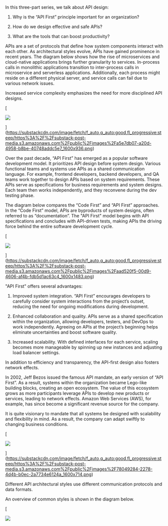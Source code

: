 In this three-part series, we talk about API design: 

1.  Why is the “API First” principle important for an organization?
    
2.  How do we design effective and safe APIs?
    
3.  What are the tools that can boost productivity?
    

APIs are a set of protocols that define how system components interact with each other. As architectural styles evolve, APIs have gained prominence in recent years. The diagram below shows how the rise of microservices and cloud-native applications brings further granularity to services. In-process calls in monolithic applications transition to inter-process calls in microservice and serverless applications. Additionally, each process might reside on a different physical server, and service calls can fail due to various network issues.

Increased service complexity emphasizes the need for more disciplined API designs.

[

![](https://substackcdn.com/image/fetch/w_1456,c_limit,f_auto,q_auto:good,fl_progressive:steep/https%3A%2F%2Fsubstack-post-media.s3.amazonaws.com%2Fpublic%2Fimages%2Fa5e7db07-a20d-4958-b8be-40748addc5e7_1600x936.png)

](https://substackcdn.com/image/fetch/f_auto,q_auto:good,fl_progressive:steep/https%3A%2F%2Fsubstack-post-media.s3.amazonaws.com%2Fpublic%2Fimages%2Fa5e7db07-a20d-4958-b8be-40748addc5e7_1600x936.png)

Over the past decade, “API First” has emerged as a popular software development model. It prioritizes API design before system design. Various functional teams and systems use APIs as a shared communication language. For example, frontend developers, backend developers, and QA teams work together to design APIs based on system requirements. These APIs serve as specifications for business requirements and system designs. Each team then works independently, and they reconvene during the dev testing phase. 

The diagram below compares the “Code First” and “API First” approaches. In the “Code First” model, APIs are byproducts of system designs, often referred to as “documentation”. The "API First" model begins with API specifications and concludes with API-driven tests, making APIs the driving force behind the entire software development cycle.

[

![](https://substackcdn.com/image/fetch/w_1456,c_limit,f_auto,q_auto:good,fl_progressive:steep/https%3A%2F%2Fsubstack-post-media.s3.amazonaws.com%2Fpublic%2Fimages%2Faad520f5-00d9-4606-af4b-fdb5d1ac63c4_1600x1483.png)

](https://substackcdn.com/image/fetch/f_auto,q_auto:good,fl_progressive:steep/https%3A%2F%2Fsubstack-post-media.s3.amazonaws.com%2Fpublic%2Fimages%2Faad520f5-00d9-4606-af4b-fdb5d1ac63c4_1600x1483.png)

"API First" offers several advantages:

1.  Improved system integration. “API First” encourages developers to carefully consider system interactions from the project’s outset, reducing the need for ongoing modifications during development.
    
2.  Enhanced collaboration and quality. APIs serve as a shared specification within the organization, allowing developers, testers, and DevOps to work independently. Agreeing on APIs at the project’s beginning helps eliminate uncertainties and boost software quality. 
    
3.  Increased scalability. With defined interfaces for each service, scaling becomes more manageable by spinning up new instances and adjusting load balancer settings.
    

In addition to efficiency and transparency, the API-first design also fosters network effects. 

In 2002, Jeff Bezos issued the famous API mandate, an early version of “API First”. As a result, systems within the organization became Lego-like building blocks, creating an open ecosystem. The value of this ecosystem grows as more participants leverage APIs to develop new products or services, leading to network effects. Amazon Web Services (AWS), for example, has since become a significant revenue source for the company.

It is quite visionary to mandate that all systems be designed with scalability and flexibility in mind. As a result, the company can adapt swiftly to changing business conditions.

[

![](https://substackcdn.com/image/fetch/w_1456,c_limit,f_auto,q_auto:good,fl_progressive:steep/https%3A%2F%2Fsubstack-post-media.s3.amazonaws.com%2Fpublic%2Fimages%2F78049284-2278-4d4b-b0ec-2a7734e6124a_1600x714.png)

](https://substackcdn.com/image/fetch/f_auto,q_auto:good,fl_progressive:steep/https%3A%2F%2Fsubstack-post-media.s3.amazonaws.com%2Fpublic%2Fimages%2F78049284-2278-4d4b-b0ec-2a7734e6124a_1600x714.png)

Different API architectural styles use different communication protocols and data formats.

An overview of common styles is shown in the diagram below.

[

![](https://substackcdn.com/image/fetch/w_1456,c_limit,f_auto,q_auto:good,fl_progressive:steep/https%3A%2F%2Fsubstack-post-media.s3.amazonaws.com%2Fpublic%2Fimages%2Fd03a2351-962d-4199-a035-2c09c8ff12f4_1310x1600.png)



